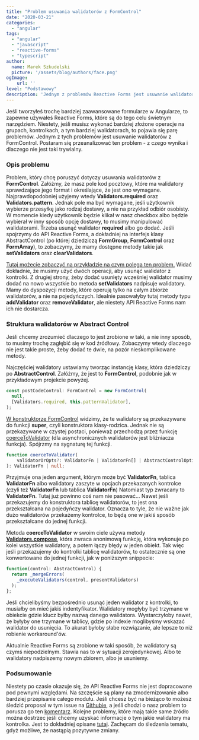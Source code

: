 ```yaml
---
title: "Problem usuwania walidatorów z FormControl"
date: "2020-03-21"
categories: 
  - "angular"
tags: 
  - "angular"
  - "javascript"
  - "reactive-forms"
  - "typescript"
author:
  name: Marek Szkudelski
  picture: '/assets/blog/authors/face.png'
ogImage:
    url: ''
level: "Podstawowy"
description: 'Jednym z problemów Reactive Forms jest usuwanie walidatorów z FormControl. Analizuję ten problem i pokazuję z czego wynika i dlaczego nie jest taki trywialny.'
---
```


Jeśli tworzyłeś trochę bardziej zaawansowane formularze w Angularze, to zapewne używałeś Reactive Forms, które są do tego celu świetnym narzędziem. Niestety, jeśli musisz wykonać bardziej złożone operacje na grupach, kontrolkach, a tym bardziej walidatorach, to pojawia się parę problemów. Jednym z tych problemów jest usuwanie walidatorów z FormControl. Postaram się przeanalizować ten problem - z czego wynika i dlaczego nie jest taki trywialny.

### Opis problemu

Problem, który chcę poruszyć dotyczy usuwania walidatorów z **FormControl**. Załóżmy, że masz pole kod pocztowy, które ma walidatory sprawdzające jego format i określające, że jest ono wymagane. Najprawdopodobniej użyjemy wtedy **Validators.required** oraz **Validators.pattern**. Jednak pole ma być wymagane, jeśli użytkownik wybierze przesyłkę jako rodzaj dostawy, a nie na przykład odbiór osobisty. W momencie kiedy użytkownik będzie klikał w nasz checkbox albo będzie wybierał w inny sposób opcję dostawy, to musimy manipulować walidatorami. Trzeba usunąć walidator **required** albo go dodać. Jeśli spojrzymy do API Reactive Forms, a dokładniej na interfejs klasy AbstractControl (po której dziedziczą **FormGroup**, **FormControl** oraz **FormArray**), to zobaczymy, że mamy dostępne metody takie jak **setValidators** oraz **clearValidators**.

[Tutaj możecie zobaczyć na przykładzie na czym polega ten problem.](https://stackblitz.com/edit/angular-remove-validator?embed=1&file=src/app/app.component.ts&hideExplorer=1&hideNavigation=1) Widać dokładnie, że musimy użyć dwóch operacji, aby usunąć walidator z kontrolki. Z drugiej strony, żeby dodać usunięty wcześniej walidator musimy dodać na nowo wszystkie bo metoda **setValidators** nadpisuje walidatory. Mamy do dyspozycji metody, które operują tylko na całym zbiorze walidatorów, a nie na pojedyńczych. Idealnie pasowałyby tutaj metody typu **addValidator** oraz **removeValidator**, ale niestety API Reactive Forms nam ich nie dostarcza.

### Struktura walidatorów w Abstract Control

Jeśli chcemy zrozumieć dlaczego to jest zrobione w taki, a nie inny sposób, to musimy trochę zagłębić się w kod źródłowy. Zobaczymy wtedy dlaczego nie jest takie proste, żeby dodać te dwie, na pozór nieskomplikowane metody.

Najczęściej walidatory ustawiamy tworząc instancję klasy, która dziedziczy po **AbstractControl**. Załóżmy, że jest to **FormControl**, podobnie jak w przykładowym projekcie powyżej.

```typescript
const postCodeControl: FormControl = new FormControl(
  null,
  [Validators.required, this.patternValidator],
);
```

[W konstruktorze FormControl](https://github.com/angular/angular/blob/9.0.6/packages/forms/src/model.ts#L998) widzimy, że te walidatory są przekazywane do funkcji **super**, czyli konstruktora klasy-rodzica. Jednak nie są przekazywane w czystej postaci, ponieważ przechodzą przez funkcję [coerceToValidator](https://github.com/angular/angular/blob/9.0.6/packages/forms/src/model.ts#L72) (dla asynchronicznych walidatorów jest bliźniacza funkcja). Spójrzmy na sygnaturę tej funkcji.

```typescript
function coerceToValidator(
    validatorOrOpts?: ValidatorFn | ValidatorFn[] | AbstractControlOptions | null
): ValidatorFn | null;
```

Przyjmuje ona jeden argument, którym może być **ValidatorFn**, tablica **ValidatorFn** albo walidatory zaszyte w opcjach przekazanych kontrolce (czyli też **ValidatorFn** lub tablica **ValidatorFn**) Natomiast typ zwracany to **ValidatorFn**. Tutaj już powinno coś nam nie pasować... Nawet jeśli przekazujemy do konstruktora tablicę walidatorów, to jest ona przekształcana na pojedyńczy walidator. Oznacza to tyle, że nie ważne jak dużo walidatorów przekażemy kontrolce, to będą one w jakiś sposób przekształcane do jednej funkcji.

Metoda **coerceToValidator** w swoim ciele używa metody **[Validators.compose](https://github.com/angular/angular/blob/9.0.6/packages/forms/src/validators.ts#L414)**, która zwraca anonimową funkcję, która wykonuje po kolei wszystkie walidatory, a potem łączy błędy w jeden obiekt. Tak więc jeśli przekazujemy do kontrolki tablicę walidatorów, to ostatecznie są one konwertowane do jednej funkcji, jak w poniższym snippecie:

```typescript
function(control: AbstractControl) {
  return _mergeErrors(
    _executeValidators(control, presentValidators)
  );
};
```

Jeśli chcielibyśmy bezpośrednio usunąć jeden walidator z kontrolki, to musiałby on mieć jakiś indentyfikator. Walidatory mogłyby być trzymane w obiekcie gdzie klucz byłby nazwą danego walidatora. Wystarczyłoby nawet, że byłyby one trzymane w tablicy, gdzie po indexie moglibyśmy wskazać walidator do usunięcia. To akurat byłoby słabe rozwiązanie, ale lepsze to niż robienie workaround'ów.

Aktualnie Reactive Forms są zrobione w taki sposób, że walidatory są czymś niepodzielnym. Stawia nas to w sytuacji zerojedynkowej. Albo te walidatory nadpiszemy nowym zbiorem, albo je usuniemy.

### Podsumowanie

Niestety po czasie okazuje się, że API Reactive Forms nie jest dopracowane pod pewnymi względami. Na szczęście są plany na zmodernizowanie albo bardziej przepisanie całego modułu. Jeśli chcesz być na bieżąco to możesz śledzić proposal w tym issue na [Githubie](https://github.com/angular/angular/issues/31963), a jeśli chodzi o nasz problem to porusza go ten [komentarz](https://github.com/angular/angular/issues/31963#issuecomment-552889777). Kolejne problemy, które mają takie same źródło można dostrzec jeśli chcemy uzyskać informacje o tym jakie walidatory ma kontrolka. Jest to dokładniej opisane [tutaj](https://github.com/angular/angular/issues/13461). Zachęcam do śledzenia tematu, gdyż możliwe, że nastąpią pozytywne zmiany.
